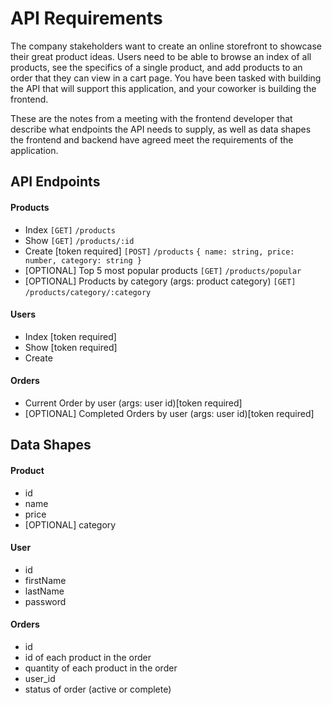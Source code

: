 # API Requirements

The company stakeholders want to create an online storefront to showcase their great product ideas. Users need to be able to browse an index of all products, see the specifics of a single product, and add products to an order that they can view in a cart page. You have been tasked with building the API that will support this application, and your coworker is building the frontend.

These are the notes from a meeting with the frontend developer that describe what endpoints the API needs to supply, as well as data shapes the frontend and backend have agreed meet the requirements of the application.

## API Endpoints

#### Products

- Index `[GET]` `/products`
- Show `[GET]` `/products/:id`
- Create [token required] `[POST]` `/products` `{ name: string, price: number, category: string }`
- [OPTIONAL] Top 5 most popular products `[GET]` `/products/popular`
- [OPTIONAL] Products by category (args: product category) `[GET]` `/products/category/:category`

#### Users

- Index [token required]
- Show [token required]
- Create

#### Orders

- Current Order by user (args: user id)[token required]
- [OPTIONAL] Completed Orders by user (args: user id)[token required]

## Data Shapes

#### Product

- id
- name
- price
- [OPTIONAL] category

#### User

- id
- firstName
- lastName
- password

#### Orders

- id
- id of each product in the order
- quantity of each product in the order
- user_id
- status of order (active or complete)
